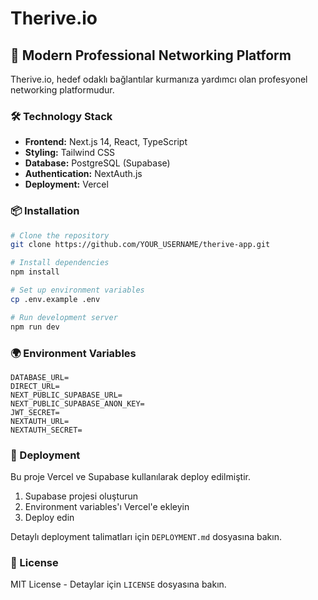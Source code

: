 # Therive.io

## 🚀 Modern Professional Networking Platform

Therive.io, hedef odaklı bağlantılar kurmanıza yardımcı olan profesyonel networking platformudur.

### 🛠️ Technology Stack

- **Frontend:** Next.js 14, React, TypeScript
- **Styling:** Tailwind CSS
- **Database:** PostgreSQL (Supabase)
- **Authentication:** NextAuth.js
- **Deployment:** Vercel

### 📦 Installation

```bash
# Clone the repository
git clone https://github.com/YOUR_USERNAME/therive-app.git

# Install dependencies
npm install

# Set up environment variables
cp .env.example .env

# Run development server
npm run dev
```

### 🌍 Environment Variables

```env
DATABASE_URL=
DIRECT_URL=
NEXT_PUBLIC_SUPABASE_URL=
NEXT_PUBLIC_SUPABASE_ANON_KEY=
JWT_SECRET=
NEXTAUTH_URL=
NEXTAUTH_SECRET=
```

### 🚀 Deployment

Bu proje Vercel ve Supabase kullanılarak deploy edilmiştir.

1. Supabase projesi oluşturun
2. Environment variables'ı Vercel'e ekleyin
3. Deploy edin

Detaylı deployment talimatları için `DEPLOYMENT.md` dosyasına bakın.

### 📝 License

MIT License - Detaylar için `LICENSE` dosyasına bakın.
